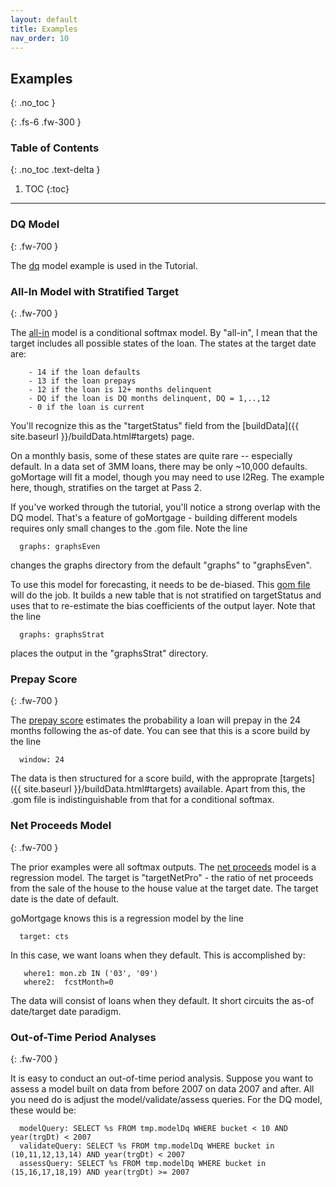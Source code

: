 ```yaml
---
layout: default
title: Examples
nav_order: 10
---
```


## Examples
{: .no_toc }

{: .fs-6 .fw-300 }

### Table of Contents
{: .no_toc .text-delta }

1. TOC
{:toc}
---

### DQ Model
{: .fw-700 }

The
<a href="https://github.com/invertedv/goMortgage/blob/master/scripts/dq.gom" target="_blank" rel="noopener noreferrer" >dq</a>
model example is used in the Tutorial. 

### All-In Model with Stratified Target
{: .fw-700 }

The 
<a href="https://github.com/invertedv/goMortgage/blob/master/scripts/allInEven.gom" target="_blank" rel="noopener noreferrer" >all-in</a>
model 
is a conditional softmax model. By "all-in", I mean that the target includes all possible states
of the loan. The states at the target date are:

        - 14 if the loan defaults
        - 13 if the loan prepays
        - 12 if the loan is 12+ months delinquent
        - DQ if the loan is DQ months delinquent, DQ = 1,..,12
        - 0 if the loan is current

You'll recognize this as the "targetStatus" field from the 
[buildData]({{ site.baseurl }}/buildData.html#targets) page.

On a monthly basis, some of these states are quite rare -- especially default. In a data set of 
3MM loans, there may be only ~10,000 defaults. goMortage will fit a model, though you may
need to use l2Reg. The example here, though, stratifies on the target at Pass 2. 

If you've worked through the tutorial, you'll notice a strong overlap with the DQ model.
That's a feature of goMortgage - building different models requires only small changes to the .gom file.
Note the line

      graphs: graphsEven

changes the graphs directory from the default "graphs" to "graphsEven". 

To use this model for forecasting, it needs to be de-biased.  This
<a href="https://github.com/invertedv/goMortgage/blob/master/scripts/allInEvenStrat.gom" target="_blank" rel="noopener noreferrer" >gom file</a>
will do the job.  It builds a new table that is not stratified on targetStatus and uses that
to re-estimate the bias coefficients of the output layer.
Note that the line

      graphs: graphsStrat

places the output in the "graphsStrat" directory.

### Prepay Score
{: .fw-700 }

The
<a href="https://github.com/invertedv/goMortgage/blob/master/scripts/prepayScore.gom" target="_blank" rel="noopener noreferrer" >prepay score</a>
estimates the probability a loan will prepay in the 24 months following the as-of date.
You can see that this is a score build by the line

      window: 24

The data is then structured for a score build, with the approprate 
[targets]({{ site.baseurl }}/buildData.html#targets) available.
Apart from this, the .gom file is indistinguishable from that for a conditional softmax.

### Net Proceeds Model
{: .fw-700 }

The prior examples were all softmax outputs. 
The <a href="https://github.com/invertedv/goMortgage/blob/master/scripts/netPro.gom" target="_blank" rel="noopener noreferrer" >net proceeds</a>
model is a regression model. 
The target is "targetNetPro" - the ratio of net proceeds from the sale of the house to the house
value at the target date.  The target date is the date of default.

goMortgage knows this is a regression model by the line

      target: cts

In this case, we want loans when they default.  This is accomplished by:

       where1: mon.zb IN ('03', '09')
       where2:  fcstMonth=0

The data will consist of loans when they default. It short circuits the as-of date/target date paradigm.

### Out-of-Time Period Analyses
{: .fw-700 }

It is easy to conduct an out-of-time period analysis.  Suppose you want to assess a model built on data from
before 2007 on data 2007 and after. All you need do is adjust the model/validate/assess queries.  For the DQ
model, these would be:

      modelQuery: SELECT %s FROM tmp.modelDq WHERE bucket < 10 AND year(trgDt) < 2007
      validateQuery: SELECT %s FROM tmp.modelDq WHERE bucket in (10,11,12,13,14) AND year(trgDt) < 2007
      assessQuery: SELECT %s FROM tmp.modelDq WHERE bucket in (15,16,17,18,19) AND year(trgDt) >= 2007



